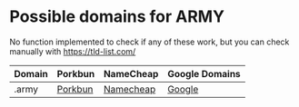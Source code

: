 # Possible domains for ARMY

No function implemented to check if any of these work, but you can check manually with https://tld-list.com/

| Domain | Porkbun | NameCheap | Google Domains |
|---|---|---|---|
| .army | [Porkbun](https://porkbun.com/checkout/search?prb=e814663da1&tlds=&idnLanguage=&search=search&q=.army) | [Namecheap](https://www.namecheap.com/domains/registration/results/?domain=.army) | [Google](https://domains.google.com/registrar/search?searchTerm=.army) |
